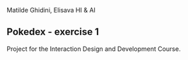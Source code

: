 Matilde Ghidini, Elisava HI & AI
## Pokedex - exercise 1
Project for the Interaction Design and Development Course.
